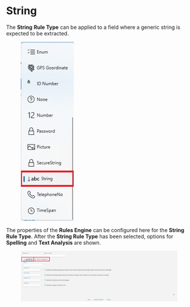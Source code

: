 # String

The **String** **Rule Type** can be applied to a field where a generic string is expected to be extracted.

<figure><img src="../../assets/image (131).png" alt=""><figcaption></figcaption></figure>

The properties of the **Rules Engine** can be configured here for the **String Rule Type**. After the **String Rule Type** has been selected, options for **Spelling** and **Text Analysis** are shown.

<figure><img src="../../assets/image (138).png" alt=""><figcaption></figcaption></figure>

